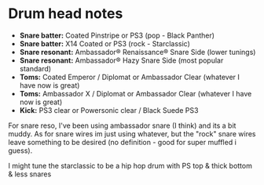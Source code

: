 # Drum head notes

- **Snare batter:** Coated Pinstripe or PS3 (pop - Black Panther)
- **Snare batter:** X14 Coated or PS3 (rock - Starclassic)
- **Snare resonant:** Ambassador® Renaissance® Snare Side (lower tunings)
- **Snare resonant:** Ambassador® Hazy Snare Side (most popular standard)
- **Toms:** Coated Emperor / Diplomat or Ambassador Clear (whatever I have now is great)
- **Toms:** Ambassador X / Diplomat or Ambassador Clear (whatever I have now is great)
- **Kick:** PS3 clear or Powersonic clear / Black Suede PS3

For snare reso, I've been using ambassador snare (I think) and its a bit muddy. As for snare wires im just using whatever, but the "rock" snare wires leave something to be desired (no definition - good for super muffled i guess).

I might tune the starclassic to be a hip hop drum with PS top & thick bottom & less snares
